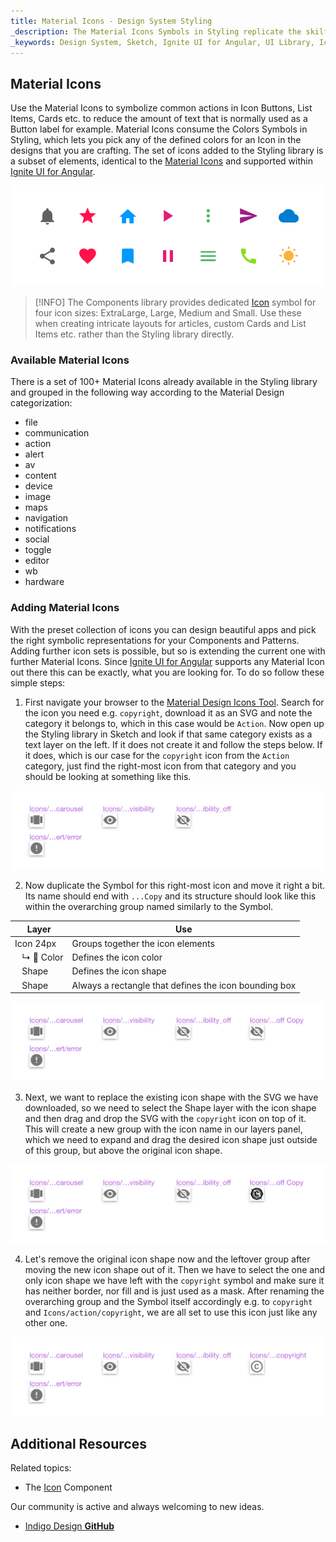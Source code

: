 ```yaml
---
title: Material Icons - Design System Styling
_description: The Material Icons Symbols in Styling replicate the skilfully crafted symbols for common actions familiar from Material Design.
_keywords: Design System, Sketch, Ignite UI for Angular, UI Library, Icons, Material
---
```


## Material Icons

Use the Material Icons to symbolize common actions in Icon Buttons, List Items, Cards etc. to reduce the amount of text that is normally used as a Button label for example. Material Icons consume the Colors Symbols in Styling, which lets you pick any of the defined colors for an Icon in the designs that you are crafting. The set of icons added to the Styling library is a subset of elements, identical to the [Material Icons](https://material.io/tools/icons/?style=baseline) and supported within [Ignite UI for Angular](https://www.infragistics.com/products/ignite-ui-angular).

![](../images/icons_demo.png)

> [!INFO]
> The Components library provides dedicated [Icon](icon.md) symbol for four icon sizes: ExtraLarge, Large, Medium and Small. Use these when creating intricate layouts for articles, custom Cards and List Items etc. rather than the Styling library directly.

### Available Material Icons

There is a set of 100+ Material Icons already available in the Styling library and grouped in the following way according to the Material Design categorization:

- file
- communication
- action
- alert
- av
- content
- device
- image
- maps
- navigation
- notifications
- social
- toggle
- editor
- wb
- hardware

### Adding Material Icons

With the preset collection of icons you can design beautiful apps and pick the right symbolic representations for your Components and Patterns. Adding further icon sets is possible, but so is extending the current one with further Material Icons. Since [Ignite UI for Angular](https://www.infragistics.com/products/ignite-ui-angular) supports any Material Icon out there this can be exactly, what you are looking for. To do so follow these simple steps:

1.  First navigate your browser to the [Material Design Icons Tool](https://material.io/tools/icons). Search for the icon you need e.g. `copyright`, download it as an SVG and note the category it belongs to, which in this case would be `Action`. Now open up the Styling library in Sketch and look if that same category exists as a text layer on the left. If it does not create it and follow the steps below. If it does, which is our case for the `copyright` icon from the `Action` category, just find the right-most icon from that category and you should be looking at something like this.

![](../images/icons_add1.png)

2.  Now duplicate the Symbol for this right-most icon and move it right a bit. Its name should end with `...Copy` and its structure should look like this within the overarching group named similarly to the Symbol.

| Layer                   | Use                                                   |
| ----------------------- | ----------------------------------------------------- |
| Icon 24px               | Groups together the icon elements                     |
| &nbsp;&nbsp; ↳ 🌈 Color | Defines the icon color                                |
| &nbsp;&nbsp; Shape      | Defines the icon shape                                |
| &nbsp;&nbsp; Shape      | Always a rectangle that defines the icon bounding box |

![](../images/icons_add2.png)

3.  Next, we want to replace the existing icon shape with the SVG we have downloaded, so we need to select the Shape layer with the icon shape and then drag and drop the SVG with the `copyright` icon on top of it. This will create a new group with the icon name in our layers panel, which we need to expand and drag the desired icon shape just outside of this group, but above the original icon shape.

![](../images/icons_add3.png)

4.  Let's remove the original icon shape now and the leftover group after moving the new icon shape out of it. Then we have to select the one and only icon shape we have left with the `copyright` symbol and make sure it has neither border, nor fill and is just used as a mask. After renaming the overarching group and the Symbol itself accordingly e.g. to `copyright` and `Icons/action/copyright`, we are all set to use this icon just like any other one.

![](../images/icons_add4.png)

## Additional Resources

Related topics:

- The [Icon](icon.md) Component
  <div class="divider--half"></div>

Our community is active and always welcoming to new ideas.

- [Indigo Design **GitHub**](https://github.com/IgniteUI/design-system-docfx)
